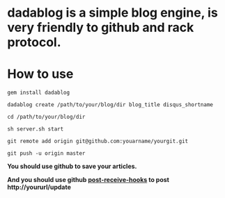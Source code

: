 # dadablog is a simple blog engine, is very friendly to github and rack protocol.

# How to use

`gem install dadablog`

`dadablog create /path/to/your/blog/dir blog_title disqus_shortname`

`cd /path/to/your/blog/dir`

`sh server.sh start`

`git remote add origin git@github.com:youarname/yourgit.git`

`git push -u origin master`

**You should use github to save your articles.**

**And you should use github [post-receive-hooks](http://help.github.com/post-receive-hooks/) to post http://yoururl/update**

